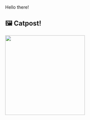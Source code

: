 Hello there!



## 🖼️ Catpost!

<sub>
    <img src="https://cdn2.thecatapi.com/images/nVwKmoxkQ.jpg" height="256">
</sub>

